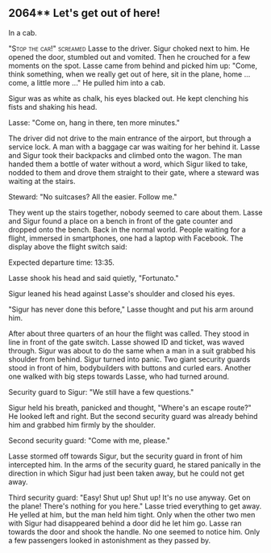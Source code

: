 
## **2064**** Let's get out of here!

In a cab.

<span style="font-variant:small-caps;">"Stop the car!" screamed</span> Lasse to the driver.
Sigur choked next to him.
He opened the door, stumbled out and vomited.
Then he crouched for a few moments on the spot.
Lasse came from behind and picked him up: "Come, think something, when we really get out of here, sit in the plane, home ... come, a little more ..." He pulled him into a cab.

Sigur was as white as chalk, his eyes blacked out.
He kept clenching his fists and shaking his head.

Lasse: "Come on, hang in there, ten more minutes."

The driver did not drive to the main entrance of the airport, but through a service lock.
A man with a baggage car was waiting for her behind it.
Lasse and Sigur took their backpacks and climbed onto the wagon.
The man handed them a bottle of water without a word, which Sigur liked to take, nodded to them and drove them straight to their gate, where a steward was waiting at the stairs.

Steward: "No suitcases?
All the easier.
Follow me."

They went up the stairs together, nobody seemed to care about them.
Lasse and Sigur found a place on a bench in front of the gate counter and dropped onto the bench.
Back in the normal world.
People waiting for a flight, immersed in smartphones, one had a laptop with Facebook.
The display above the flight switch said:

Expected departure time: 13:35.

Lasse shook his head and said quietly, "Fortunato."

Sigur leaned his head against Lasse's shoulder and closed his eyes.

"Sigur has never done this before," Lasse thought and put his arm around him.

After about three quarters of an hour the flight was called.
They stood in line in front of the gate switch.
Lasse showed ID and ticket, was waved through.
Sigur was about to do the same when a man in a suit grabbed his shoulder from behind.
Sigur turned into panic.
Two giant security guards stood in front of him, bodybuilders with buttons and curled ears.
Another one walked with big steps towards Lasse, who had turned around.

Security guard to Sigur: "We still have a few questions."

Sigur held his breath, panicked and thought, "Where's an escape route?" He looked left and right.
But the second security guard was already behind him and grabbed him firmly by the shoulder.

Second security guard: "Come with me, please."

Lasse stormed off towards Sigur, but the security guard in front of him intercepted him.
In the arms of the security guard, he stared panically in the direction in which Sigur had just been taken away, but he could not get away.

Third security guard: "Easy!
Shut up! Shut up!
It's no use anyway.
Get on the plane!
There's nothing for you here."
Lasse tried everything to get away.
He yelled at him, but the man held him tight.
Only when the other two men with Sigur had disappeared behind a door did he let him go.
Lasse ran towards the door and shook the handle.
No one seemed to notice him.
Only a few passengers looked in astonishment as they passed by.

